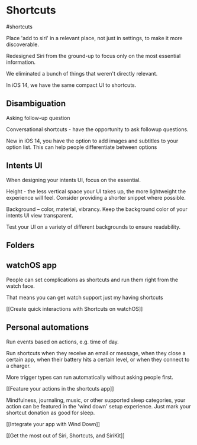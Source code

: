 # Shortcuts
#shortcuts

Place 'add to siri' in a relevant place, not just in settings, to make it more discoverable.

Redesigned Siri from the ground-up to focus only on the most essential information.

We eliminated a bunch of things that weren't directly relevant.

In iOS 14, we have the same compact UI to shortcuts.  

## Disambiguation
Asking follow-up question

Conversational shortcuts - have the opportunity to ask followup questions.

New in iOS 14, you have the option to add images and subtitles to your option list.  This can help people differentiate between options


## Intents UI
When designing your intents UI, focus on the essential.

Height - the less vertical space your UI takes up, the more lightweight the experience will feel.  Consider providing a shorter snippet where possible.

Background – color, material, vibrancy.  Keep the background color of your intents UI view transparent.

Test your UI on a variety of different backgrounds to ensure readability.

## Folders
## watchOS app
People can set complications as shortcuts and run them right from the watch face.

That means you can get watch support just my having shortcuts

[[Create quick interactions with Shortcuts on watchOS]]

## Personal automations

Run events based on actions, e.g. time of day.  

Run shortcuts when they receive an email or message, when they close a certain app, when their battery hits a certain level, or when they connect to a charger.

More trigger types can run automatically without asking people first.

[[Feature your actions in the shortcuts app]]

Mindfulness, journaling, music, or other supported sleep categories, your action can be featured in the 'wind down' setup experience.  Just mark your shortcut donation as good for sleep.

[[Integrate your app with Wind Down]]

[[Get the most out of Siri, Shortcuts, and SiriKit]]